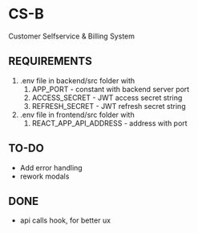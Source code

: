 # CS-B

Customer Selfservice &amp; Billing System

## REQUIREMENTS

1. .env file in backend/src folder with
   1. APP_PORT - constant with backend server port
   2. ACCESS_SECRET - JWT access secret string
   3. REFRESH_SECRET - JWT refresh secret string
2. .env file in frontend/src folder with
   1. REACT_APP_API_ADDRESS - address with port

## TO-DO

- Add error handling
- rework modals

## DONE

- api calls hook, for better ux
